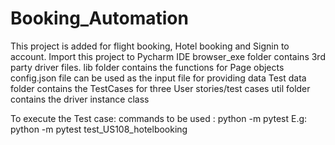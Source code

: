 # Booking_Automation
This project is added for flight booking, Hotel booking and Signin to account. 
Import this project to Pycharm IDE
browser_exe folder contains 3rd party driver files.
lib folder contains the functions for Page objects
config.json file can be used as the input file for providing data 
Test data folder contains the TestCases for three User stories/test cases
util folder contains the driver instance class

To execute the Test case:
commands to be used : python -m pytest <file path name>
E.g: python -m pytest test_US108_hotelbooking

